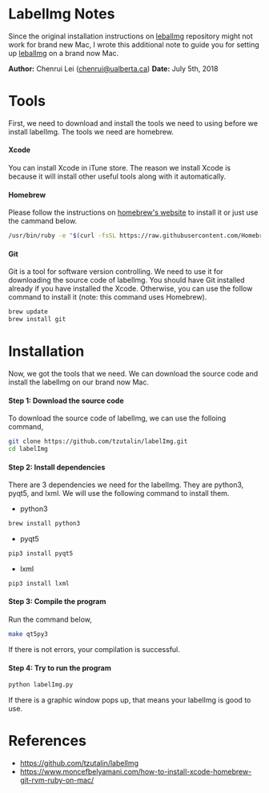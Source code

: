 # LabelImg Notes
Since the original installation instructions on [lebalImg](https://github.com/tzutalin/labelImg) repository might not work for brand new Mac, I wrote this additional note to guide you for setting up [lebalImg](https://github.com/tzutalin/labelImg) on a brand now Mac.

**Author:** Chenrui Lei (chenrui@ualberta.ca)
**Date:** July 5th, 2018

# Tools

First, we need to download and install the tools we need to using before we install labelImg. The tools we need are homebrew.

#### Xcode

You can install Xcode in iTune store. The reason we install Xcode is because it will install other useful tools along with it automatically.

#### Homebrew

Please follow the instructions on [homebrew's website](https://brew.sh/) to install it or just use the cammand below.

```bash
/usr/bin/ruby -e "$(curl -fsSL https://raw.githubusercontent.com/Homebrew/install/master/install)"
```

#### Git

Git is a tool for software version controlling. We need to use it for downloading the source code of labelImg. You should have Git installed already if you have installed the Xcode. Otherwise, you can use the follow command to install it (note: this command uses Homebrew).

```bash
brew update
brew install git
```

# Installation

Now, we got the tools that we need. We can download the source code and install the labelImg on our brand now Mac.

#### Step 1: Download the source code

To download the source code of labelImg, we can use the folloing command,

```bash
git clone https://github.com/tzutalin/labelImg.git
cd labelImg
```

#### Step 2: Install dependencies

There are 3 dependencies we need for the labelImg. They are python3, pyqt5, and lxml. We will use the following command to install them.

- python3
```bash
brew install python3
```

- pyqt5
```bash
pip3 install pyqt5
```

- lxml
```bash
pip3 install lxml
```

#### Step 3: Compile the program

Run the command below,

```bash
make qt5py3
```

If there is not errors, your compilation is successful.

#### Step 4: Try to run the program

```bash
python labelImg.py
```

If there is a graphic window pops up, that means your labelImg is good to use.

# References

- https://github.com/tzutalin/labelImg
- https://www.moncefbelyamani.com/how-to-install-xcode-homebrew-git-rvm-ruby-on-mac/
